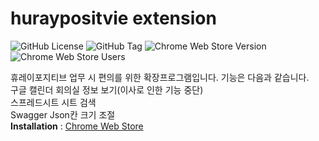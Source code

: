 # huraypositvie extension
![GitHub License](https://img.shields.io/github/license/dohyeon5626/huraypositive-extension?style=flat&color=green) ![GitHub Tag](https://img.shields.io/github/v/tag/dohyeon5626/huraypositive-extension?style=flat&color=green`) ![Chrome Web Store Version](https://img.shields.io/chrome-web-store/v/aopgokbilkfoiibgbgepapoicjmcmhap?style=flat&color=blue&label=deploy%20version) ![Chrome Web Store Users](https://img.shields.io/chrome-web-store/users/aopgokbilkfoiibgbgepapoicjmcmhap?style=flat&label=users&color=blue)

휴레이포지티브 업무 시 편의를 위한 확장프로그램입니다. 기능은 다음과 같습니다.<br/>
구글 캘린더 회의실 정보 보기(이사로 인한 기능 중단)<br/>
스프레드시트 시트 검색<br/>
Swagger Json칸 크기 조절<br/>
**Installation** : [Chrome Web Store](https://chromewebstore.google.com/detail/huraypositive/aopgokbilkfoiibgbgepapoicjmcmhap?hl=ko)<br/>
